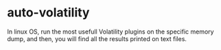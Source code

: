 # auto-volatility
In linux OS, run the most usefull Volatility plugins on the specific memory dump,  and then, you will find all the results printed on text files.
